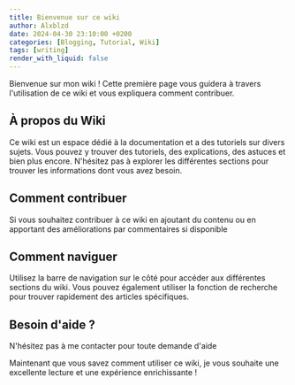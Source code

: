 ```yaml
---
title: Bienvenue sur ce wiki
author: Alxblzd
date: 2024-04-30 23:10:00 +0200
categories: [Blogging, Tutorial, Wiki]
tags: [writing]
render_with_liquid: false
---
```


Bienvenue sur mon wiki ! Cette première page vous guidera à travers l'utilisation de ce wiki et vous expliquera comment contribuer.

## À propos du Wiki

Ce wiki est un espace dédié à la documentation et a des tutoriels sur divers sujets. Vous pouvez y trouver des tutoriels, des explications, des astuces et bien plus encore. N'hésitez pas à explorer les différentes sections pour trouver les informations dont vous avez besoin.

## Comment contribuer

Si vous souhaitez contribuer à ce wiki en ajoutant du contenu ou en apportant des améliorations par commentaires si disponible

## Comment naviguer

Utilisez la barre de navigation sur le côté pour accéder aux différentes sections du wiki. Vous pouvez également utiliser la fonction de recherche pour trouver rapidement des articles spécifiques.

## Besoin d'aide ?

N'hésitez pas à me contacter pour toute demande d'aide 

Maintenant que vous savez comment utiliser ce wiki, je vous souhaite une excellente lecture et une expérience enrichissante ! 
